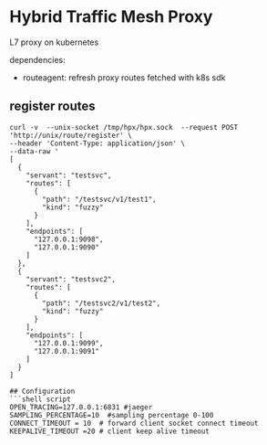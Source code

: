 # Hybrid Traffic Mesh Proxy

L7 proxy on kubernetes

dependencies: 
- routeagent: refresh proxy routes fetched with k8s sdk

## register routes 
```shell script
curl -v  --unix-socket /tmp/hpx/hpx.sock  --request POST 'http://unix/route/register' \
--header 'Content-Type: application/json' \
--data-raw '
[
  {
    "servant": "testsvc",
    "routes": [
      {
        "path": "/testsvc/v1/test1",
        "kind": "fuzzy"
      }
    ],
    "endpoints": [
      "127.0.0.1:9098",
      "127.0.0.1:9090"
    ]
  },
  {
    "servant": "testsvc2",
    "routes": [
      {
        "path": "/testsvc2/v1/test2",
        "kind": "fuzzy"
      }
    ],
    "endpoints": [
      "127.0.0.1:9099",
      "127.0.0.1:9091"
    ]
  }
]

## Configuration
```shell script
OPEN_TRACING=127.0.0.1:6831 #jaeger 
SAMPLING_PERCENTAGE=10  #sampling percentage 0-100
CONNECT_TIMEOUT = 10  # forward client socket connect timeout
KEEPALIVE_TIMEOUT =20 # client keep alive timeout
```